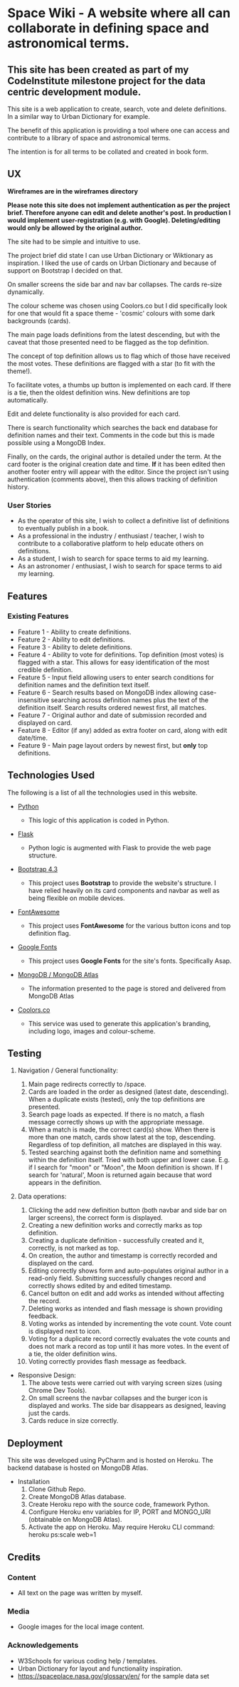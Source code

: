 # Space Wiki - A website where all can collaborate in defining space and astronomical terms.

## This site has been created as part of my CodeInstitute milestone project for the data centric development module.

This site is a web application to create, search, vote and delete definitions. In a similar way to Urban Dictionary for example.

The benefit of this application is providing a tool where one can access and contribute to a library of space and astronomical terms.

The intention is for all terms to be collated and created in book form.

## UX

**Wireframes are in the wireframes directory**

**Please note this site does not implement authentication as per the project brief. Therefore anyone can edit and delete another's post. In production I would implement user-registration (e.g. with Google). Deleting/editing would only be allowed by the original author.**

The site had to be simple and intuitive to use.

The project brief did state I can use Urban Dictionary or Wiktionary as inspiration. I liked the use of cards on Urban Dictionary and because of support on Bootstrap I decided on that.

On smaller screens the side bar and nav bar collapses. The cards re-size dynamically.

The colour scheme was chosen using Coolors.co but I did specifically look for one that would fit a space theme - 'cosmic' colours with some dark backgrounds (cards).

The main page loads definitions from the latest descending, but with the caveat that those presented need to be flagged as the top definition.

The concept of top definition allows us to flag which of those have received the most votes. These definitions are flagged with a star (to fit with the theme!).

To facilitate votes, a thumbs up button is implemented on each card. If there is a tie, then the oldest definition wins. New definitions are top automatically.

Edit and delete functionality is also provided for each card.

There is search functionality which searches the back end database for definition names and their text. Comments in the code but this is made possible using a MongoDB Index.

Finally, on the cards, the original author is detailed under the term. At the card footer is the original creation date and time. **If** it has been edited then another footer entry will appear with the editor. Since the project isn't using authentication (comments above), then this allows tracking of definition history.

### User Stories

- As the operator of this site, I wish to collect a definitive list of definitions to eventually publish in a book.
- As a professional in the industry / enthusiast / teacher, I wish to contribute to a collaborative platform to help educate others on definitions.
- As a student, I wish to search for space terms to aid my learning.
- As an astronomer / enthusiast, I wish to search for space terms to aid my learning.

## Features

### Existing Features

- Feature 1 - Ability to create definitions.
- Feature 2 - Ability to edit definitions.
- Feature 3 - Ability to delete definitions.
- Feature 4 - Ability to vote for definitions. Top definition (most votes) is flagged with a star. This allows for easy identification of the most credible definition.
- Feature 5 - Input field allowing users to enter search conditions for definition names and the definition text itself.
- Feature 6 - Search results based on MongoDB index allowing case-insensitive searching across definition names plus the text of the definition itself. Search results ordered newest first, all matches.
- Feature 7 - Original author and date of submission recorded and displayed on card.
- Feature 8 - Editor (if any) added as extra footer on card, along with edit date/time.
- Feature 9 - Main page layout orders by newest first, but **only** top definitions.


## Technologies Used

The following is a list of all the technologies used in this website.

- [Python](https://www.python.org/)
  - This logic of this application is coded in Python.
  
- [Flask](https://flask.palletsprojects.com/)
  - Python logic is augmented with Flask to provide the web page structure.

- [Bootstrap 4.3](https://getbootstrap.com/docs/4.3/getting-started/introduction/)
  - This project uses **Bootstrap** to provide the website's structure. I have relied heavily on its card components and navbar as well as being flexible on mobile devices.

- [FontAwesome](https://fontawesome.com/start)
  - This project uses **FontAwesome** for the various button icons and top definition flag.

- [Google Fonts](https://fonts.google.com/)
  - This project uses **Google Fonts** for the site's fonts. Specifically Asap.

- [MongoDB / MongoDB Atlas](https://cloud.mongodb.com/)
  - The information presented to the page is stored and delivered from MongoDB Atlas

- [Coolors.co](https://coolors.co/)
  - This service was used to generate this application's branding, including logo, images and colour-scheme.

## Testing

1. Navigation / General functionality:
    1. Main page redirects correctly to /space.
    2. Cards are loaded in the order as designed (latest date, descending). When a duplicate exists (tested), only the top definitions are presented.
    3. Search page loads as expected. If there is no match, a flash message correctly shows up with the appropriate message.
    4. When a match is made, the correct card(s) show. When there is more than one match, cards show latest at the top, descending. Regardless of top definition, all matches are displayed in this way.
    5. Tested searching against both the definition name and something within the definition itself. Tried with both upper and lower case. E.g. if I search for "moon" or "Moon", the Moon definition is shown. If I search for 'natural', Moon is returned again because that word appears in the definition.
    
2. Data operations:
    1. Clicking the add new definition button (both navbar and side bar on larger screens), the correct form is displayed.
    2. Creating a new definition works and correctly marks as top definition.
    3. Creating a duplicate definition - successfully created and it, correctly, is not marked as top.
    4. On creation, the author and timestamp is correctly recorded and displayed on the card.
    5. Editing correctly shows form and auto-populates original author in a read-only field. Submitting successfully changes record and correctly shows edited by and edited timestamp.
    6. Cancel button on edit and add works as intended without affecting the record.
    7. Deleting works as intended and flash message is shown providing feedback.
    8. Voting works as intended by incrementing the vote count. Vote count is displayed next to icon.
    9. Voting for a duplicate record correctly evaluates the vote counts and does not mark a record as top until it has more votes. In the event of a tie, the older definition wins.
    10. Voting correctly provides flash message as feedback.

- Responsive Design:
    1. The above tests were carried out with varying screen sizes (using Chrome Dev Tools).
    2. On small screens the navbar collapses and the burger icon is displayed and works. The side bar disappears as designed, leaving just the cards.
    3. Cards reduce in size correctly.

## Deployment

This site was developed using PyCharm and is hosted on Heroku. The backend database is hosted on MongoDB Atlas.

- Installation
    1. Clone Github Repo.
    2. Create MongoDB Atlas database.
    3. Create Heroku repo with the source code, framework Python.
    4. Configure Heroku env variables for IP, PORT and MONGO_URI (obtainable on MongoDB Atlas).
    5. Activate the app on Heroku. May require Heroku CLI command: heroku ps:scale web=1

## Credits

### Content

- All text on the page was written by myself.

### Media

- Google images for the local image content.

### Acknowledgements

- W3Schools for various coding help / templates.
- Urban Dictionary for layout and functionality inspiration.
- https://spaceplace.nasa.gov/glossary/en/ for the sample data set